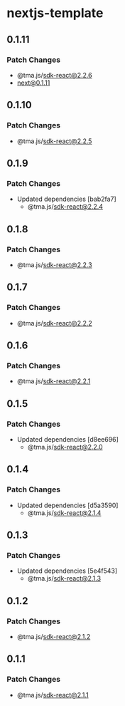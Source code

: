 # nextjs-template

## 0.1.11

### Patch Changes

- @tma.js/sdk-react@2.2.6
- next@0.1.11

## 0.1.10

### Patch Changes

- @tma.js/sdk-react@2.2.5

## 0.1.9

### Patch Changes

- Updated dependencies [bab2fa7]
  - @tma.js/sdk-react@2.2.4

## 0.1.8

### Patch Changes

- @tma.js/sdk-react@2.2.3

## 0.1.7

### Patch Changes

- @tma.js/sdk-react@2.2.2

## 0.1.6

### Patch Changes

- @tma.js/sdk-react@2.2.1

## 0.1.5

### Patch Changes

- Updated dependencies [d8ee696]
  - @tma.js/sdk-react@2.2.0

## 0.1.4

### Patch Changes

- Updated dependencies [d5a3590]
  - @tma.js/sdk-react@2.1.4

## 0.1.3

### Patch Changes

- Updated dependencies [5e4f543]
  - @tma.js/sdk-react@2.1.3

## 0.1.2

### Patch Changes

- @tma.js/sdk-react@2.1.2

## 0.1.1

### Patch Changes

- @tma.js/sdk-react@2.1.1
